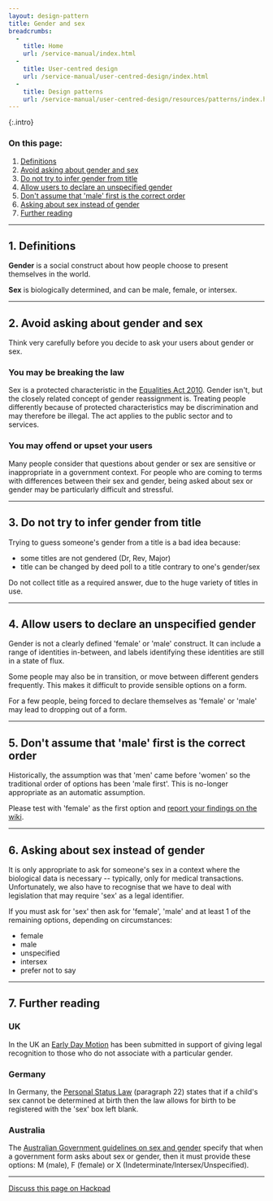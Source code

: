 ```yaml
---
layout: design-pattern
title: Gender and sex
breadcrumbs:
  -
    title: Home
    url: /service-manual/index.html
  -
    title: User-centred design
    url: /service-manual/user-centred-design/index.html
  -
    title: Design patterns
    url: /service-manual/user-centred-design/resources/patterns/index.html
---
```


{:.intro}


### On this page:

1. [Definitions](#section-1)
2. [Avoid asking about gender and sex](#section-2)
3. [Do not try to infer gender from title](#section-3)
4. [Allow users to declare an unspecified gender](#section-4)
5. [Don't assume that 'male' first is the correct order](#section-5)
6. [Asking about sex instead of gender](#section-6)
7. [Further reading](#section-7)


---

<h2 class="heading-36" id="section-1">1. Definitions</h2>

**Gender** is a social construct about how people choose to present themselves in the world. 

**Sex** is biologically determined, and can be male, female, or intersex.

---

<h2 class="heading-36" id="section-2">2. Avoid asking about gender and sex</h2>

Think very carefully before you decide to ask your users about gender or sex.

### You may be breaking the law

Sex is a protected characteristic in the [Equalities Act 2010](http://www.legislation.gov.uk/ukpga/2010/15/part/2/chapter/1). Gender isn't, but the closely related concept of gender reassignment is. Treating people differently because of protected characteristics may be discrimination and may therefore be illegal. The act applies to the public sector and to services.


### You may offend or upset your users

Many people consider that questions about gender or sex are sensitive or inappropriate in a government context. 
For people who are coming to terms with differences between their sex and gender, being asked about sex or gender may be particularly difficult and stressful. 

---

<h2 class="heading-36" id="section-3">3. Do not try to infer gender from title</h2>

Trying to guess someone's gender from a title is a bad idea because:

* some titles are not gendered (Dr, Rev, Major)
* title can be changed by deed poll to a title contrary to one's gender/sex

Do not collect title as a required answer, due to the huge variety of titles in use.

---

<h2 class="heading-36" id="section-4">4. Allow users to declare an unspecified gender</h2>

Gender is not a clearly defined 'female' or 'male' construct. It can include a range of identities in-between, and labels identifying these identities are still in a state of flux. 

Some people may also be in transition, or move between different genders frequently. This makes it difficult to provide sensible options on a form. 

For a few people, being forced to declare themselves as 'female' or 'male' may lead to dropping out of a form. 


---

<h2 class="heading-36" id="section-5">5. Don't assume that 'male' first is the correct order</h2>

Historically, the assumption was that 'men' came before 'women' so the traditional order of options has been 'male first'. This is no-longer appropriate as an automatic assumption.

Please test with 'female' as the first option and [report your findings on the wiki](https://designpatterns.hackpad.com/Gender-and-sex-NHY1Rl0kLD2).


---

<h2 class="heading-36" id="section-6">6. Asking about sex instead of gender</h2>

It is only appropriate to ask for someone's sex in a context where the biological data is necessary -- typically, only for medical transactions. Unfortunately, we also have to recognise that we have to deal with legislation that may require 'sex' as a legal identifier.

If you must ask for 'sex' then ask for 'female', 'male' and at least 1 of the remaining options, depending on circumstances:

* female
* male
* unspecified
* intersex
* prefer not to say


---

<h2 class="heading-36" id="section-7">7. Further reading</h2>


### UK
In the UK an [Early Day Motion](http://www.parliament.uk/edm/2014-15/47) has been submitted in support of giving legal recognition to those who do not associate with a particular gender.


### Germany
In Germany, the [Personal Status Law](http://www.gesetze-im-internet.de/pstg/BJNR012210007.html) (paragraph 22) states that if a child's sex cannot be determined at birth then the law allows for birth to be registered with the 'sex' box left blank.

### Australia
The [Australian Government guidelines on sex and gender](http://www.ag.gov.au/Publications/Pages/AustralianGovernmentGuidelinesontheRecognitionofSexandGender.aspx) specify that when a government form asks about sex or gender, then it must provide these options: M (male), F (female) or X (Indeterminate/Intersex/Unspecified).


---

[Discuss this page on Hackpad](https://designpatterns.hackpad.com/Gender-and-sex-NHY1Rl0kLD2)

